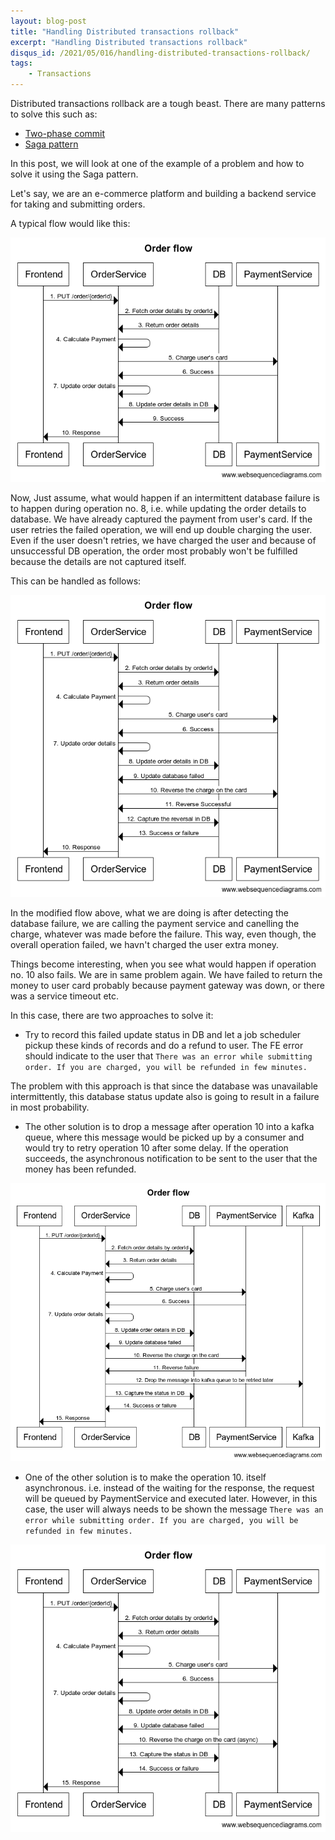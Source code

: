 ```yaml
---
layout: blog-post
title: "Handling Distributed transactions rollback"
excerpt: "Handling Distributed transactions rollback"
disqus_id: /2021/05/016/handling-distributed-transactions-rollback/
tags:
    - Transactions
---
```


Distributed transactions rollback are a tough beast. There are many patterns to solve this such as:
* [Two-phase commit](https://en.wikipedia.org/wiki/Two-phase_commit_protocol)
* [Saga pattern](https://microservices.io/patterns/data/saga.html)

In this post, we will look at one of the example of a problem and how to solve it using the Saga pattern.

Let's say, we are an e-commerce platform and building a backend service for taking and submitting orders.

A typical flow would like this:

<img src='/images/Blog/orderflow1.png'  />

Now, Just assume, what would happen if an intermittent database failure is to happen during operation no. 8, i.e. while updating the order details to database. We have already captured the payment from user's card. If the user retries the failed operation, we will end up double charging the user. Even if the user doesn't retries, we have charged the user and because of unsuccessful DB operation, the order most probably won't be fulfilled because the details are not captured itself.

This can be handled as follows:


<img src='/images/Blog/orderflow2.png'  />

In the modified flow above, what we are doing is after detecting the database failure, we are calling the payment service and canelling the charge, whatever was made before the failure. This way, even though, the overall operation failed, we havn't charged the user extra money.

Things become interesting, when you see what would happen if operation no. 10 also fails. We are in same problem again. We have failed to return the money to user card probably because payment gateway was down, or there was a service timeout etc. 

In this case, there are two approaches to solve it:

* Try to record this failed update status in DB and let a job scheduler pickup these kinds of records and do a refund to user. The FE error should indicate to the user that `There was an error while submitting order. If you are charged, you will be refunded in few minutes.`

The problem with this approach is that since the database was unavailable intermittently, this database status update also is going to result in a failure in most probability.

* The other solution is to drop a message after operation 10 into a kafka queue, where this message would be picked up by a consumer and would try to retry operation 10 after some delay. If the operation succeeds, the asynchronous notification to be sent to the user that the money has been refunded.  


<img src='/images/Blog/orderflow3.png'  />

* One of the other solution is to make the operation 10. itself asynchronous. i.e. instead of the waiting for the response, the request will be queued by PaymentService and executed later. However, in this case, the user will always needs to be shown the message `There was an error while submitting order. If you are charged, you will be refunded in few minutes.`  


<img src='/images/Blog/orderflow4.png'  />

